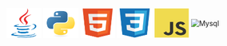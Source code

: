 <!-- <div align="center">
 <a href="https://github.com/GabrielBonaretti"> 
  <img height="180em" src="https://github-readme-stats.vercel.app/api?username=GabrielBonaretti&show_icons=true&theme=dark&include_all_commits=true&count_private=true"/>
  <img height="180em" src="https://github-readme-stats.vercel.app/api/top-langs/?username=GabrielBonaretti&layout=compact&langs_count=7&theme=dark"/>
</div>
 
---
 
<!-- <div align="center">
 <img align="center" height="auto" width="50%" src="https://qph.cf2.quoracdn.net/main-qimg-98a605f9d45e09cd470aa50ea7049ad0">
</div> -->

<!-- --- -->
 
<div align="center">
<div style="display: inline_block">
  <img align="center" alt="java" height="60" width="70" src="https://raw.githubusercontent.com/devicons/devicon/master/icons/java/java-original.svg">
  <img align="center" alt="Python" height="60" width="70" src="https://raw.githubusercontent.com/devicons/devicon/master/icons/python/python-original.svg">
  <img align="center" alt="HTML" height="60" width="70" src="https://raw.githubusercontent.com/devicons/devicon/master/icons/html5/html5-original.svg">
  <img align="center" alt="CSS" height="60" width="70" src="https://raw.githubusercontent.com/devicons/devicon/master/icons/css3/css3-original.svg">
  <img align="center" alt="javascript" height="60" width="70" src="https://raw.githubusercontent.com/devicons/devicon/master/icons/javascript/javascript-original.svg" />
  <img align="center" alt="Mysql" height="60" width="70" img src="https://cdn.jsdelivr.net/gh/devicons/devicon/icons/mysql/mysql-original-wordmark.svg" />
</div>
